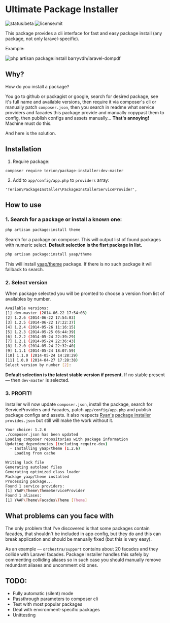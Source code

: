 # Ultimate Package Installer

![status:beta](http://img.shields.io/badge/status-release_candidate-yellowgreen.svg) 
![license:mit](http://img.shields.io/packagist/l/doctrine/orm.svg)

This package provides a cli interface for fast and easy package install (any package, not only laravel-specific).

Example:

![php artisan package:install barryvdh/laravel-dompdf](http://i.imgur.com/KJmcUyH.png)

## Why?
How do you install a package?

You go to github or packagist or google, search for desired package, see it's full name and available versions, then require it via composer's cli or manually patch `composer.json`, then you search in readme what service providers and facades this package provide and manually copypast them to config, then publish configs and assets manually... **That's annoying!** Machine must do this.

And here is the solution.

## Installation
1. Require package:
```
composer require terion/package-installer:dev-master
```
2. Add to `app/config/app.php` to `providers` array:
```
'Terion\PackageInstaller\PackageInstallerServiceProvider',
```

## How to use
### 1. Search for a package or install a known one:
```sh
php artisan package:install theme
```
Search for a package on composer. This will output list of found packages with numeric select. **Default selection is the fisrt package in list.**

```sh
php artisan package:install yaap/theme
```
This will install [yaap/theme](https://github.com/yaapis/Theme) package. If there is no such package it will fallback to search.

### 2. Select version
When package selected you will be promted to choose a version from list of availables by number.
```sh
Available versions:
[1] dev-master (2014-06-22 17:54:03)
[2] 1.2.6 (2014-06-22 17:54:03)
[3] 1.2.5 (2014-06-22 17:22:37)
[4] 1.2.4 (2014-05-26 11:16:15)
[5] 1.2.3 (2014-05-25 06:44:39)
[6] 1.2.2 (2014-05-24 22:39:29)
[7] 1.2.1 (2014-05-24 22:36:43)
[8] 1.2.0 (2014-05-24 22:32:40)
[9] 1.1.1 (2014-05-24 18:07:59)
[10] 1.1.0 (2014-05-24 14:28:29)
[11] 1.0.0 (2014-04-27 17:28:38)
Select version by number [2]:
```
**Default selection is the latest stable version if present.** If no stable present — then `dev-master` is selected.

### 3. PROFIT!
Installer will now update `composer.json`, install the package, search for ServiceProviders and Facades, patch `app/config/app.php` and publish package configs and assets. It also respects [Ryan's](https://github.com/rtablada) [package installer](https://github.com/rtablada/package-installer) `provides.json` but still will make the work without it.
```sh
Your choice: 1.2.6
./composer.json has been updated
Loading composer repositories with package information
Updating dependencies (including require-dev)
  - Installing yaap/theme (1.2.6)
    Loading from cache

Writing lock file
Generating autoload files
Generating optimized class loader
Package yaap/theme installed
Processing package...
Found 1 service providers:
[1] YAAP\Theme\ThemeServiceProvider
Found 1 aliases:
[1] YAAP\Theme\Facades\Theme [Theme]
```

## What problems can you face with
The only problem that I've discovered is that some packages contain facades, that shouldn't be included in app config,
but they do and this can break application and should be manually fixed (but this is very easy).

As an example — `orchestra/support` contains about 20 facades and they collide with Laravel facades.
Package Installer handles this safely by commenting colliding aliases
so in such case you should manually remove redundant aliases and uncomment old ones. 

## TODO:
* Fully automatic (silent) mode
* Passthrough parameters to composer cli
* Test with most popular packages
* Deal with environment-specific packages
* Unittesting
